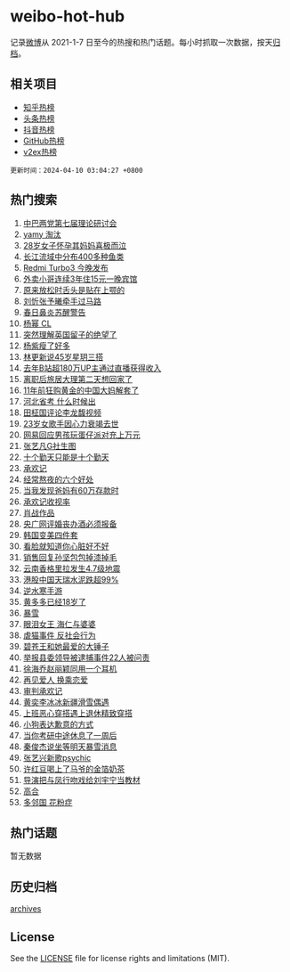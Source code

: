 # weibo-hot-hub

记录[微博](https://www.weibo.com)从 2021-1-7 日至今的热搜和热门话题。每小时抓取一次数据，按天[归档](archives)。

## 相关项目

- [知乎热榜](https://github.com/lonnyzhang423/zhihu-hot-hub)
- [头条热榜](https://github.com/lonnyzhang423/toutiao-hot-hub)
- [抖音热榜](https://github.com/lonnyzhang423/douyin-hot-hub)
- [GitHub热榜](https://github.com/lonnyzhang423/github-hot-hub)
- [v2ex热榜](https://github.com/lonnyzhang423/v2ex-hot-hub)


`更新时间：2024-04-10 03:04:27 +0800`

## 热门搜索

1. [中巴两党第七届理论研讨会](https://m.weibo.cn/search?containerid=100103type%3D1%26t%3D10%26q%3D%23%E4%B8%AD%E5%B7%B4%E4%B8%A4%E5%85%9A%E7%AC%AC%E4%B8%83%E5%B1%8A%E7%90%86%E8%AE%BA%E7%A0%94%E8%AE%A8%E4%BC%9A%23&stream_entry_id=51&isnewpage=1&extparam=seat%3D1%26dgr%3D0%26pos%3D0%26stream_entry_id%3D51%26c_type%3D51%26q%3D%2523%25E4%25B8%25AD%25E5%25B7%25B4%25E4%25B8%25A4%25E5%2585%259A%25E7%25AC%25AC%25E4%25B8%2583%25E5%25B1%258A%25E7%2590%2586%25E8%25AE%25BA%25E7%25A0%2594%25E8%25AE%25A8%25E4%25BC%259A%2523%26filter_type%3Drealtimehot%26cate%3D10103%26display_time%3D1712689466%26pre_seqid%3D171268946620202673262)
1. [yamy 淘汰](https://m.weibo.cn/search?containerid=100103type%3D1%26t%3D10%26q%3Dyamy+%E6%B7%98%E6%B1%B0&stream_entry_id=31&isnewpage=1&extparam=seat%3D1%26dgr%3D0%26band_rank%3D1%26flag%3D2%26c_type%3D31%26cate%3D5001%26lcate%3D5001%26stream_entry_id%3D31%26pos%3D0%26q%3Dyamy%2520%25E6%25B7%2598%25E6%25B1%25B0%26filter_type%3Drealtimehot%26realpos%3D1%26display_time%3D1712689466%26pre_seqid%3D171268946620202673262)
1. [28岁女子怀孕其妈妈喜极而泣](https://m.weibo.cn/search?containerid=100103type%3D1%26t%3D10%26q%3D%2328%E5%B2%81%E5%A5%B3%E5%AD%90%E6%80%80%E5%AD%95%E5%85%B6%E5%A6%88%E5%A6%88%E5%96%9C%E6%9E%81%E8%80%8C%E6%B3%A3%23&stream_entry_id=31&isnewpage=1&extparam=seat%3D1%26dgr%3D0%26band_rank%3D2%26flag%3D32768%26c_type%3D31%26cate%3D5001%26lcate%3D5001%26stream_entry_id%3D31%26pos%3D1%26q%3D%252328%25E5%25B2%2581%25E5%25A5%25B3%25E5%25AD%2590%25E6%2580%2580%25E5%25AD%2595%25E5%2585%25B6%25E5%25A6%2588%25E5%25A6%2588%25E5%2596%259C%25E6%259E%2581%25E8%2580%258C%25E6%25B3%25A3%2523%26filter_type%3Drealtimehot%26realpos%3D2%26display_time%3D1712689466%26pre_seqid%3D171268946620202673262)
1. [长江流域中分布400多种鱼类](https://m.weibo.cn/search?containerid=100103type%3D1%26t%3D10%26q%3D%23%E9%95%BF%E6%B1%9F%E6%B5%81%E5%9F%9F%E4%B8%AD%E5%88%86%E5%B8%83400%E5%A4%9A%E7%A7%8D%E9%B1%BC%E7%B1%BB%23&stream_entry_id=31&isnewpage=1&extparam=seat%3D1%26dgr%3D0%26band_rank%3D3%26flag%3D0%26c_type%3D31%26cate%3D5001%26lcate%3D5001%26stream_entry_id%3D31%26pos%3D2%26q%3D%2523%25E9%2595%25BF%25E6%25B1%259F%25E6%25B5%2581%25E5%259F%259F%25E4%25B8%25AD%25E5%2588%2586%25E5%25B8%2583400%25E5%25A4%259A%25E7%25A7%258D%25E9%25B1%25BC%25E7%25B1%25BB%2523%26filter_type%3Drealtimehot%26realpos%3D3%26display_time%3D1712689466%26pre_seqid%3D171268946620202673262)
1. [Redmi Turbo3 今晚发布](https://m.weibo.cn/search?containerid=100103type%3D1%26t%3D10%26q%3D%23Redmi+Turbo3+%E4%BB%8A%E6%99%9A%E5%8F%91%E5%B8%83%23&stream_entry_id=31&isnewpage=1&extparam=seat%3D1%26dgr%3D0%26adid%3D230361%26c_type%3D31%26q%3D%2523Redmi%2520Turbo3%2520%25E4%25BB%258A%25E6%2599%259A%25E5%258F%2591%25E5%25B8%2583%2523%26is_ad_pos%3D1%26cate%3D5001%26stream_entry_id%3D31%26topic_ad%3D1%26lcate%3D5001%26band_rank%3D4%26filter_type%3Drealtimehot%26pos%3D3%26display_time%3D1712689466%26pre_seqid%3D171268946620202673262)
1. [外卖小哥连续3年住15元一晚宾馆](https://m.weibo.cn/search?containerid=100103type%3D1%26t%3D10%26q%3D%23%E5%A4%96%E5%8D%96%E5%B0%8F%E5%93%A5%E8%BF%9E%E7%BB%AD3%E5%B9%B4%E4%BD%8F15%E5%85%83%E4%B8%80%E6%99%9A%E5%AE%BE%E9%A6%86%23&stream_entry_id=31&isnewpage=1&extparam=seat%3D1%26dgr%3D0%26band_rank%3D4%26flag%3D2%26c_type%3D31%26cate%3D5001%26lcate%3D5001%26stream_entry_id%3D31%26pos%3D4%26q%3D%2523%25E5%25A4%2596%25E5%258D%2596%25E5%25B0%258F%25E5%2593%25A5%25E8%25BF%259E%25E7%25BB%25AD3%25E5%25B9%25B4%25E4%25BD%258F15%25E5%2585%2583%25E4%25B8%2580%25E6%2599%259A%25E5%25AE%25BE%25E9%25A6%2586%2523%26filter_type%3Drealtimehot%26realpos%3D4%26display_time%3D1712689466%26pre_seqid%3D171268946620202673262)
1. [原来放松时舌头是贴在上颚的](https://m.weibo.cn/search?containerid=100103type%3D1%26t%3D10%26q%3D%23%E5%8E%9F%E6%9D%A5%E6%94%BE%E6%9D%BE%E6%97%B6%E8%88%8C%E5%A4%B4%E6%98%AF%E8%B4%B4%E5%9C%A8%E4%B8%8A%E9%A2%9A%E7%9A%84%23&stream_entry_id=31&isnewpage=1&extparam=seat%3D1%26dgr%3D0%26band_rank%3D5%26flag%3D2%26c_type%3D31%26cate%3D5001%26lcate%3D5001%26stream_entry_id%3D31%26pos%3D5%26q%3D%2523%25E5%258E%259F%25E6%259D%25A5%25E6%2594%25BE%25E6%259D%25BE%25E6%2597%25B6%25E8%2588%258C%25E5%25A4%25B4%25E6%2598%25AF%25E8%25B4%25B4%25E5%259C%25A8%25E4%25B8%258A%25E9%25A2%259A%25E7%259A%2584%2523%26filter_type%3Drealtimehot%26realpos%3D5%26display_time%3D1712689466%26pre_seqid%3D171268946620202673262)
1. [刘忻张予曦牵手过马路](https://m.weibo.cn/search?containerid=100103type%3D1%26t%3D10%26q%3D%23%E5%88%98%E5%BF%BB%E5%BC%A0%E4%BA%88%E6%9B%A6%E7%89%B5%E6%89%8B%E8%BF%87%E9%A9%AC%E8%B7%AF%23&stream_entry_id=31&isnewpage=1&extparam=seat%3D1%26dgr%3D0%26band_rank%3D6%26flag%3D2%26c_type%3D31%26cate%3D5001%26lcate%3D5001%26stream_entry_id%3D31%26pos%3D6%26q%3D%2523%25E5%2588%2598%25E5%25BF%25BB%25E5%25BC%25A0%25E4%25BA%2588%25E6%259B%25A6%25E7%2589%25B5%25E6%2589%258B%25E8%25BF%2587%25E9%25A9%25AC%25E8%25B7%25AF%2523%26filter_type%3Drealtimehot%26realpos%3D6%26display_time%3D1712689466%26pre_seqid%3D171268946620202673262)
1. [春日鼻炎苏醒警告](https://m.weibo.cn/search?containerid=100103type%3D1%26t%3D10%26q%3D%23%E6%98%A5%E6%97%A5%E9%BC%BB%E7%82%8E%E8%8B%8F%E9%86%92%E8%AD%A6%E5%91%8A%23&stream_entry_id=31&isnewpage=1&extparam=seat%3D1%26dgr%3D0%26adid%3D230485%26c_type%3D31%26q%3D%2523%25E6%2598%25A5%25E6%2597%25A5%25E9%25BC%25BB%25E7%2582%258E%25E8%258B%258F%25E9%2586%2592%25E8%25AD%25A6%25E5%2591%258A%2523%26is_ad_pos%3D1%26cate%3D5001%26stream_entry_id%3D31%26topic_ad%3D1%26lcate%3D5001%26band_rank%3D7%26filter_type%3Drealtimehot%26pos%3D7%26display_time%3D1712689466%26pre_seqid%3D171268946620202673262)
1. [杨幂 CL](https://m.weibo.cn/search?containerid=100103type%3D1%26t%3D10%26q%3D%E6%9D%A8%E5%B9%82+CL&stream_entry_id=31&isnewpage=1&extparam=seat%3D1%26dgr%3D0%26band_rank%3D7%26flag%3D2%26c_type%3D31%26cate%3D5001%26lcate%3D5001%26stream_entry_id%3D31%26pos%3D8%26q%3D%25E6%259D%25A8%25E5%25B9%2582%2520CL%26filter_type%3Drealtimehot%26realpos%3D7%26display_time%3D1712689466%26pre_seqid%3D171268946620202673262)
1. [突然理解英国留子的绝望了](https://m.weibo.cn/search?containerid=100103type%3D1%26t%3D10%26q%3D%23%E7%AA%81%E7%84%B6%E7%90%86%E8%A7%A3%E8%8B%B1%E5%9B%BD%E7%95%99%E5%AD%90%E7%9A%84%E7%BB%9D%E6%9C%9B%E4%BA%86%23&stream_entry_id=31&isnewpage=1&extparam=seat%3D1%26dgr%3D0%26band_rank%3D8%26flag%3D2%26c_type%3D31%26cate%3D5001%26lcate%3D5001%26stream_entry_id%3D31%26pos%3D9%26q%3D%2523%25E7%25AA%2581%25E7%2584%25B6%25E7%2590%2586%25E8%25A7%25A3%25E8%258B%25B1%25E5%259B%25BD%25E7%2595%2599%25E5%25AD%2590%25E7%259A%2584%25E7%25BB%259D%25E6%259C%259B%25E4%25BA%2586%2523%26filter_type%3Drealtimehot%26realpos%3D8%26display_time%3D1712689466%26pre_seqid%3D171268946620202673262)
1. [杨紫瘦了好多](https://m.weibo.cn/search?containerid=100103type%3D1%26t%3D10%26q%3D%E6%9D%A8%E7%B4%AB%E7%98%A6%E4%BA%86%E5%A5%BD%E5%A4%9A&stream_entry_id=31&isnewpage=1&extparam=seat%3D1%26dgr%3D0%26band_rank%3D9%26flag%3D2%26c_type%3D31%26cate%3D5001%26lcate%3D5001%26stream_entry_id%3D31%26pos%3D10%26q%3D%25E6%259D%25A8%25E7%25B4%25AB%25E7%2598%25A6%25E4%25BA%2586%25E5%25A5%25BD%25E5%25A4%259A%26filter_type%3Drealtimehot%26realpos%3D9%26display_time%3D1712689466%26pre_seqid%3D171268946620202673262)
1. [林更新说45岁星玥三搭](https://m.weibo.cn/search?containerid=100103type%3D1%26t%3D10%26q%3D%23%E6%9E%97%E6%9B%B4%E6%96%B0%E8%AF%B445%E5%B2%81%E6%98%9F%E7%8E%A5%E4%B8%89%E6%90%AD%23&stream_entry_id=31&isnewpage=1&extparam=seat%3D1%26dgr%3D0%26band_rank%3D10%26flag%3D0%26c_type%3D31%26cate%3D5001%26lcate%3D5001%26stream_entry_id%3D31%26pos%3D11%26q%3D%2523%25E6%259E%2597%25E6%259B%25B4%25E6%2596%25B0%25E8%25AF%25B445%25E5%25B2%2581%25E6%2598%259F%25E7%258E%25A5%25E4%25B8%2589%25E6%2590%25AD%2523%26filter_type%3Drealtimehot%26realpos%3D10%26display_time%3D1712689466%26pre_seqid%3D171268946620202673262)
1. [去年B站超180万UP主通过直播获得收入](https://m.weibo.cn/search?containerid=100103type%3D1%26t%3D10%26q%3D%23%E5%8E%BB%E5%B9%B4B%E7%AB%99%E8%B6%85180%E4%B8%87UP%E4%B8%BB%E9%80%9A%E8%BF%87%E7%9B%B4%E6%92%AD%E8%8E%B7%E5%BE%97%E6%94%B6%E5%85%A5%23&stream_entry_id=31&isnewpage=1&extparam=seat%3D1%26dgr%3D0%26band_rank%3D11%26flag%3D2%26c_type%3D31%26cate%3D5001%26lcate%3D5001%26stream_entry_id%3D31%26pos%3D12%26q%3D%2523%25E5%258E%25BB%25E5%25B9%25B4B%25E7%25AB%2599%25E8%25B6%2585180%25E4%25B8%2587UP%25E4%25B8%25BB%25E9%2580%259A%25E8%25BF%2587%25E7%259B%25B4%25E6%2592%25AD%25E8%258E%25B7%25E5%25BE%2597%25E6%2594%25B6%25E5%2585%25A5%2523%26filter_type%3Drealtimehot%26realpos%3D11%26display_time%3D1712689466%26pre_seqid%3D171268946620202673262)
1. [离职后旅居大理第二天想回家了](https://m.weibo.cn/search?containerid=100103type%3D1%26t%3D10%26q%3D%23%E7%A6%BB%E8%81%8C%E5%90%8E%E6%97%85%E5%B1%85%E5%A4%A7%E7%90%86%E7%AC%AC%E4%BA%8C%E5%A4%A9%E6%83%B3%E5%9B%9E%E5%AE%B6%E4%BA%86%23&stream_entry_id=31&isnewpage=1&extparam=seat%3D1%26dgr%3D0%26band_rank%3D12%26flag%3D0%26c_type%3D31%26cate%3D5001%26lcate%3D5001%26stream_entry_id%3D31%26pos%3D13%26q%3D%2523%25E7%25A6%25BB%25E8%2581%258C%25E5%2590%258E%25E6%2597%2585%25E5%25B1%2585%25E5%25A4%25A7%25E7%2590%2586%25E7%25AC%25AC%25E4%25BA%258C%25E5%25A4%25A9%25E6%2583%25B3%25E5%259B%259E%25E5%25AE%25B6%25E4%25BA%2586%2523%26filter_type%3Drealtimehot%26realpos%3D12%26display_time%3D1712689466%26pre_seqid%3D171268946620202673262)
1. [11年前狂购黄金的中国大妈解套了](https://m.weibo.cn/search?containerid=100103type%3D1%26t%3D10%26q%3D%2311%E5%B9%B4%E5%89%8D%E7%8B%82%E8%B4%AD%E9%BB%84%E9%87%91%E7%9A%84%E4%B8%AD%E5%9B%BD%E5%A4%A7%E5%A6%88%E8%A7%A3%E5%A5%97%E4%BA%86%23&stream_entry_id=31&isnewpage=1&extparam=seat%3D1%26dgr%3D0%26band_rank%3D13%26flag%3D0%26c_type%3D31%26cate%3D5001%26lcate%3D5001%26stream_entry_id%3D31%26pos%3D14%26q%3D%252311%25E5%25B9%25B4%25E5%2589%258D%25E7%258B%2582%25E8%25B4%25AD%25E9%25BB%2584%25E9%2587%2591%25E7%259A%2584%25E4%25B8%25AD%25E5%259B%25BD%25E5%25A4%25A7%25E5%25A6%2588%25E8%25A7%25A3%25E5%25A5%2597%25E4%25BA%2586%2523%26filter_type%3Drealtimehot%26realpos%3D13%26display_time%3D1712689466%26pre_seqid%3D171268946620202673262)
1. [河北省考 什么时候出](https://m.weibo.cn/search?containerid=100103type%3D1%26t%3D10%26q%3D%E6%B2%B3%E5%8C%97%E7%9C%81%E8%80%83+%E4%BB%80%E4%B9%88%E6%97%B6%E5%80%99%E5%87%BA&stream_entry_id=31&isnewpage=1&extparam=seat%3D1%26dgr%3D0%26band_rank%3D14%26flag%3D0%26c_type%3D31%26cate%3D5001%26lcate%3D5001%26stream_entry_id%3D31%26pos%3D15%26q%3D%25E6%25B2%25B3%25E5%258C%2597%25E7%259C%2581%25E8%2580%2583%2520%25E4%25BB%2580%25E4%25B9%2588%25E6%2597%25B6%25E5%2580%2599%25E5%2587%25BA%26filter_type%3Drealtimehot%26realpos%3D14%26display_time%3D1712689466%26pre_seqid%3D171268946620202673262)
1. [田柾国评论李龙馥视频](https://m.weibo.cn/search?containerid=100103type%3D1%26t%3D10%26q%3D%23%E7%94%B0%E6%9F%BE%E5%9B%BD%E8%AF%84%E8%AE%BA%E6%9D%8E%E9%BE%99%E9%A6%A5%E8%A7%86%E9%A2%91%23&stream_entry_id=31&isnewpage=1&extparam=seat%3D1%26dgr%3D0%26band_rank%3D15%26flag%3D1%26c_type%3D31%26cate%3D5001%26lcate%3D5001%26stream_entry_id%3D31%26pos%3D16%26q%3D%2523%25E7%2594%25B0%25E6%259F%25BE%25E5%259B%25BD%25E8%25AF%2584%25E8%25AE%25BA%25E6%259D%258E%25E9%25BE%2599%25E9%25A6%25A5%25E8%25A7%2586%25E9%25A2%2591%2523%26filter_type%3Drealtimehot%26realpos%3D15%26display_time%3D1712689466%26pre_seqid%3D171268946620202673262)
1. [23岁女歌手因心力衰竭去世](https://m.weibo.cn/search?containerid=100103type%3D1%26t%3D10%26q%3D%2323%E5%B2%81%E5%A5%B3%E6%AD%8C%E6%89%8B%E5%9B%A0%E5%BF%83%E5%8A%9B%E8%A1%B0%E7%AB%AD%E5%8E%BB%E4%B8%96%23&stream_entry_id=31&isnewpage=1&extparam=seat%3D1%26dgr%3D0%26band_rank%3D16%26flag%3D0%26c_type%3D31%26cate%3D5001%26lcate%3D5001%26stream_entry_id%3D31%26pos%3D17%26q%3D%252323%25E5%25B2%2581%25E5%25A5%25B3%25E6%25AD%258C%25E6%2589%258B%25E5%259B%25A0%25E5%25BF%2583%25E5%258A%259B%25E8%25A1%25B0%25E7%25AB%25AD%25E5%258E%25BB%25E4%25B8%2596%2523%26filter_type%3Drealtimehot%26realpos%3D16%26display_time%3D1712689466%26pre_seqid%3D171268946620202673262)
1. [网易回应男孩玩蛋仔派对充上万元](https://m.weibo.cn/search?containerid=100103type%3D1%26t%3D10%26q%3D%23%E7%BD%91%E6%98%93%E5%9B%9E%E5%BA%94%E7%94%B7%E5%AD%A9%E7%8E%A9%E8%9B%8B%E4%BB%94%E6%B4%BE%E5%AF%B9%E5%85%85%E4%B8%8A%E4%B8%87%E5%85%83%23&stream_entry_id=31&isnewpage=1&extparam=seat%3D1%26dgr%3D0%26band_rank%3D17%26flag%3D0%26c_type%3D31%26cate%3D5001%26lcate%3D5001%26stream_entry_id%3D31%26pos%3D18%26q%3D%2523%25E7%25BD%2591%25E6%2598%2593%25E5%259B%259E%25E5%25BA%2594%25E7%2594%25B7%25E5%25AD%25A9%25E7%258E%25A9%25E8%259B%258B%25E4%25BB%2594%25E6%25B4%25BE%25E5%25AF%25B9%25E5%2585%2585%25E4%25B8%258A%25E4%25B8%2587%25E5%2585%2583%2523%26filter_type%3Drealtimehot%26realpos%3D17%26display_time%3D1712689466%26pre_seqid%3D171268946620202673262)
1. [张艺凡G社生图](https://m.weibo.cn/search?containerid=100103type%3D1%26t%3D10%26q%3D%23%E5%BC%A0%E8%89%BA%E5%87%A1G%E7%A4%BE%E7%94%9F%E5%9B%BE%23&stream_entry_id=31&isnewpage=1&extparam=seat%3D1%26dgr%3D0%26band_rank%3D18%26flag%3D1%26c_type%3D31%26cate%3D5001%26lcate%3D5001%26stream_entry_id%3D31%26pos%3D19%26q%3D%2523%25E5%25BC%25A0%25E8%2589%25BA%25E5%2587%25A1G%25E7%25A4%25BE%25E7%2594%259F%25E5%259B%25BE%2523%26filter_type%3Drealtimehot%26realpos%3D18%26display_time%3D1712689466%26pre_seqid%3D171268946620202673262)
1. [十个勤天只能是十个勤天](https://m.weibo.cn/search?containerid=100103type%3D1%26t%3D10%26q%3D%23%E5%8D%81%E4%B8%AA%E5%8B%A4%E5%A4%A9%E5%8F%AA%E8%83%BD%E6%98%AF%E5%8D%81%E4%B8%AA%E5%8B%A4%E5%A4%A9%23&stream_entry_id=31&isnewpage=1&extparam=seat%3D1%26dgr%3D0%26band_rank%3D19%26flag%3D0%26c_type%3D31%26cate%3D5001%26lcate%3D5001%26stream_entry_id%3D31%26pos%3D20%26q%3D%2523%25E5%258D%2581%25E4%25B8%25AA%25E5%258B%25A4%25E5%25A4%25A9%25E5%258F%25AA%25E8%2583%25BD%25E6%2598%25AF%25E5%258D%2581%25E4%25B8%25AA%25E5%258B%25A4%25E5%25A4%25A9%2523%26filter_type%3Drealtimehot%26realpos%3D19%26display_time%3D1712689466%26pre_seqid%3D171268946620202673262)
1. [承欢记](https://m.weibo.cn/search?containerid=100103type%3D1%26t%3D10%26q%3D%E6%89%BF%E6%AC%A2%E8%AE%B0&stream_entry_id=31&isnewpage=1&extparam=seat%3D1%26dgr%3D0%26band_rank%3D20%26flag%3D0%26c_type%3D31%26cate%3D5001%26lcate%3D5001%26stream_entry_id%3D31%26pos%3D21%26q%3D%25E6%2589%25BF%25E6%25AC%25A2%25E8%25AE%25B0%26filter_type%3Drealtimehot%26realpos%3D20%26display_time%3D1712689466%26pre_seqid%3D171268946620202673262)
1. [经常熬夜的六个好处](https://m.weibo.cn/search?containerid=100103type%3D1%26t%3D10%26q%3D%23%E7%BB%8F%E5%B8%B8%E7%86%AC%E5%A4%9C%E7%9A%84%E5%85%AD%E4%B8%AA%E5%A5%BD%E5%A4%84%23&stream_entry_id=31&isnewpage=1&extparam=seat%3D1%26dgr%3D0%26band_rank%3D21%26flag%3D0%26c_type%3D31%26cate%3D5001%26lcate%3D5001%26stream_entry_id%3D31%26pos%3D22%26q%3D%2523%25E7%25BB%258F%25E5%25B8%25B8%25E7%2586%25AC%25E5%25A4%259C%25E7%259A%2584%25E5%2585%25AD%25E4%25B8%25AA%25E5%25A5%25BD%25E5%25A4%2584%2523%26filter_type%3Drealtimehot%26realpos%3D21%26display_time%3D1712689466%26pre_seqid%3D171268946620202673262)
1. [当我发现爸妈有60万存款时](https://m.weibo.cn/search?containerid=100103type%3D1%26t%3D10%26q%3D%23%E5%BD%93%E6%88%91%E5%8F%91%E7%8E%B0%E7%88%B8%E5%A6%88%E6%9C%8960%E4%B8%87%E5%AD%98%E6%AC%BE%E6%97%B6%23&stream_entry_id=31&isnewpage=1&extparam=seat%3D1%26dgr%3D0%26band_rank%3D22%26flag%3D0%26c_type%3D31%26cate%3D5001%26lcate%3D5001%26stream_entry_id%3D31%26pos%3D23%26q%3D%2523%25E5%25BD%2593%25E6%2588%2591%25E5%258F%2591%25E7%258E%25B0%25E7%2588%25B8%25E5%25A6%2588%25E6%259C%258960%25E4%25B8%2587%25E5%25AD%2598%25E6%25AC%25BE%25E6%2597%25B6%2523%26filter_type%3Drealtimehot%26realpos%3D22%26display_time%3D1712689466%26pre_seqid%3D171268946620202673262)
1. [承欢记收视率](https://m.weibo.cn/search?containerid=100103type%3D1%26t%3D10%26q%3D%23%E6%89%BF%E6%AC%A2%E8%AE%B0%E6%94%B6%E8%A7%86%E7%8E%87%23&stream_entry_id=31&isnewpage=1&extparam=seat%3D1%26dgr%3D0%26band_rank%3D23%26flag%3D0%26c_type%3D31%26cate%3D5001%26lcate%3D5001%26stream_entry_id%3D31%26pos%3D24%26q%3D%2523%25E6%2589%25BF%25E6%25AC%25A2%25E8%25AE%25B0%25E6%2594%25B6%25E8%25A7%2586%25E7%258E%2587%2523%26filter_type%3Drealtimehot%26realpos%3D23%26display_time%3D1712689466%26pre_seqid%3D171268946620202673262)
1. [肖战作品](https://m.weibo.cn/search?containerid=100103type%3D1%26t%3D10%26q%3D%E8%82%96%E6%88%98%E4%BD%9C%E5%93%81&stream_entry_id=31&isnewpage=1&extparam=seat%3D1%26dgr%3D0%26band_rank%3D24%26flag%3D0%26c_type%3D31%26cate%3D5001%26lcate%3D5001%26stream_entry_id%3D31%26pos%3D25%26q%3D%25E8%2582%2596%25E6%2588%2598%25E4%25BD%259C%25E5%2593%2581%26filter_type%3Drealtimehot%26realpos%3D24%26display_time%3D1712689466%26pre_seqid%3D171268946620202673262)
1. [央广网评婚丧办酒必须报备](https://m.weibo.cn/search?containerid=100103type%3D1%26t%3D10%26q%3D%23%E5%A4%AE%E5%B9%BF%E7%BD%91%E8%AF%84%E5%A9%9A%E4%B8%A7%E5%8A%9E%E9%85%92%E5%BF%85%E9%A1%BB%E6%8A%A5%E5%A4%87%23&stream_entry_id=31&isnewpage=1&extparam=seat%3D1%26dgr%3D0%26band_rank%3D25%26flag%3D1%26c_type%3D31%26cate%3D5001%26lcate%3D5001%26stream_entry_id%3D31%26pos%3D26%26q%3D%2523%25E5%25A4%25AE%25E5%25B9%25BF%25E7%25BD%2591%25E8%25AF%2584%25E5%25A9%259A%25E4%25B8%25A7%25E5%258A%259E%25E9%2585%2592%25E5%25BF%2585%25E9%25A1%25BB%25E6%258A%25A5%25E5%25A4%2587%2523%26filter_type%3Drealtimehot%26realpos%3D25%26display_time%3D1712689466%26pre_seqid%3D171268946620202673262)
1. [韩国变美四件套](https://m.weibo.cn/search?containerid=100103type%3D1%26t%3D10%26q%3D%E9%9F%A9%E5%9B%BD%E5%8F%98%E7%BE%8E%E5%9B%9B%E4%BB%B6%E5%A5%97&stream_entry_id=31&isnewpage=1&extparam=seat%3D1%26dgr%3D0%26band_rank%3D26%26flag%3D0%26c_type%3D31%26cate%3D5001%26lcate%3D5001%26stream_entry_id%3D31%26pos%3D27%26q%3D%25E9%259F%25A9%25E5%259B%25BD%25E5%258F%2598%25E7%25BE%258E%25E5%259B%259B%25E4%25BB%25B6%25E5%25A5%2597%26filter_type%3Drealtimehot%26realpos%3D26%26display_time%3D1712689466%26pre_seqid%3D171268946620202673262)
1. [看脸就知道你心脏好不好](https://m.weibo.cn/search?containerid=100103type%3D1%26t%3D10%26q%3D%23%E7%9C%8B%E8%84%B8%E5%B0%B1%E7%9F%A5%E9%81%93%E4%BD%A0%E5%BF%83%E8%84%8F%E5%A5%BD%E4%B8%8D%E5%A5%BD%23&stream_entry_id=31&isnewpage=1&extparam=seat%3D1%26dgr%3D0%26band_rank%3D27%26flag%3D0%26c_type%3D31%26cate%3D5001%26lcate%3D5001%26stream_entry_id%3D31%26pos%3D28%26q%3D%2523%25E7%259C%258B%25E8%2584%25B8%25E5%25B0%25B1%25E7%259F%25A5%25E9%2581%2593%25E4%25BD%25A0%25E5%25BF%2583%25E8%2584%258F%25E5%25A5%25BD%25E4%25B8%258D%25E5%25A5%25BD%2523%26filter_type%3Drealtimehot%26realpos%3D27%26display_time%3D1712689466%26pre_seqid%3D171268946620202673262)
1. [销售回复孙坚包包掉漆掉毛](https://m.weibo.cn/search?containerid=100103type%3D1%26t%3D10%26q%3D%23%E9%94%80%E5%94%AE%E5%9B%9E%E5%A4%8D%E5%AD%99%E5%9D%9A%E5%8C%85%E5%8C%85%E6%8E%89%E6%BC%86%E6%8E%89%E6%AF%9B%23&stream_entry_id=31&isnewpage=1&extparam=seat%3D1%26dgr%3D0%26band_rank%3D28%26flag%3D0%26c_type%3D31%26cate%3D5001%26lcate%3D5001%26stream_entry_id%3D31%26pos%3D29%26q%3D%2523%25E9%2594%2580%25E5%2594%25AE%25E5%259B%259E%25E5%25A4%258D%25E5%25AD%2599%25E5%259D%259A%25E5%258C%2585%25E5%258C%2585%25E6%258E%2589%25E6%25BC%2586%25E6%258E%2589%25E6%25AF%259B%2523%26filter_type%3Drealtimehot%26realpos%3D28%26display_time%3D1712689466%26pre_seqid%3D171268946620202673262)
1. [云南香格里拉发生4.7级地震](https://m.weibo.cn/search?containerid=100103type%3D1%26t%3D10%26q%3D%23%E4%BA%91%E5%8D%97%E9%A6%99%E6%A0%BC%E9%87%8C%E6%8B%89%E5%8F%91%E7%94%9F4.7%E7%BA%A7%E5%9C%B0%E9%9C%87%23&stream_entry_id=31&isnewpage=1&extparam=seat%3D1%26dgr%3D0%26band_rank%3D29%26flag%3D0%26c_type%3D31%26cate%3D5001%26lcate%3D5001%26stream_entry_id%3D31%26pos%3D30%26q%3D%2523%25E4%25BA%2591%25E5%258D%2597%25E9%25A6%2599%25E6%25A0%25BC%25E9%2587%258C%25E6%258B%2589%25E5%258F%2591%25E7%2594%259F4.7%25E7%25BA%25A7%25E5%259C%25B0%25E9%259C%2587%2523%26filter_type%3Drealtimehot%26realpos%3D29%26display_time%3D1712689466%26pre_seqid%3D171268946620202673262)
1. [港股中国天瑞水泥跌超99%](https://m.weibo.cn/search?containerid=100103type%3D1%26t%3D10%26q%3D%23%E6%B8%AF%E8%82%A1%E4%B8%AD%E5%9B%BD%E5%A4%A9%E7%91%9E%E6%B0%B4%E6%B3%A5%E8%B7%8C%E8%B6%8599%25%23&stream_entry_id=31&isnewpage=1&extparam=seat%3D1%26dgr%3D0%26band_rank%3D30%26flag%3D0%26c_type%3D31%26cate%3D5001%26lcate%3D5001%26stream_entry_id%3D31%26pos%3D31%26q%3D%2523%25E6%25B8%25AF%25E8%2582%25A1%25E4%25B8%25AD%25E5%259B%25BD%25E5%25A4%25A9%25E7%2591%259E%25E6%25B0%25B4%25E6%25B3%25A5%25E8%25B7%258C%25E8%25B6%258599%2525%2523%26filter_type%3Drealtimehot%26realpos%3D30%26display_time%3D1712689466%26pre_seqid%3D171268946620202673262)
1. [逆水寒手游](https://m.weibo.cn/search?containerid=100103type%3D1%26t%3D10%26q%3D%23%E9%80%86%E6%B0%B4%E5%AF%92%E6%89%8B%E6%B8%B8%23&stream_entry_id=31&isnewpage=1&extparam=seat%3D1%26dgr%3D0%26band_rank%3D31%26flag%3D0%26c_type%3D31%26cate%3D5001%26lcate%3D5001%26stream_entry_id%3D31%26pos%3D32%26q%3D%2523%25E9%2580%2586%25E6%25B0%25B4%25E5%25AF%2592%25E6%2589%258B%25E6%25B8%25B8%2523%26filter_type%3Drealtimehot%26realpos%3D31%26display_time%3D1712689466%26pre_seqid%3D171268946620202673262)
1. [黄多多已经18岁了](https://m.weibo.cn/search?containerid=100103type%3D1%26t%3D10%26q%3D%23%E9%BB%84%E5%A4%9A%E5%A4%9A%E5%B7%B2%E7%BB%8F18%E5%B2%81%E4%BA%86%23&stream_entry_id=31&isnewpage=1&extparam=seat%3D1%26dgr%3D0%26band_rank%3D32%26flag%3D0%26c_type%3D31%26cate%3D5001%26lcate%3D5001%26stream_entry_id%3D31%26pos%3D33%26q%3D%2523%25E9%25BB%2584%25E5%25A4%259A%25E5%25A4%259A%25E5%25B7%25B2%25E7%25BB%258F18%25E5%25B2%2581%25E4%25BA%2586%2523%26filter_type%3Drealtimehot%26realpos%3D32%26display_time%3D1712689466%26pre_seqid%3D171268946620202673262)
1. [暴雪](https://m.weibo.cn/search?containerid=100103type%3D1%26t%3D10%26q%3D%E6%9A%B4%E9%9B%AA&stream_entry_id=31&isnewpage=1&extparam=seat%3D1%26dgr%3D0%26band_rank%3D33%26flag%3D0%26c_type%3D31%26cate%3D5001%26lcate%3D5001%26stream_entry_id%3D31%26pos%3D34%26q%3D%25E6%259A%25B4%25E9%259B%25AA%26filter_type%3Drealtimehot%26realpos%3D33%26display_time%3D1712689466%26pre_seqid%3D171268946620202673262)
1. [眼泪女王 海仁与婆婆](https://m.weibo.cn/search?containerid=100103type%3D1%26t%3D10%26q%3D%E7%9C%BC%E6%B3%AA%E5%A5%B3%E7%8E%8B+%E6%B5%B7%E4%BB%81%E4%B8%8E%E5%A9%86%E5%A9%86&stream_entry_id=31&isnewpage=1&extparam=seat%3D1%26dgr%3D0%26band_rank%3D34%26flag%3D0%26c_type%3D31%26cate%3D5001%26lcate%3D5001%26stream_entry_id%3D31%26pos%3D35%26q%3D%25E7%259C%25BC%25E6%25B3%25AA%25E5%25A5%25B3%25E7%258E%258B%2520%25E6%25B5%25B7%25E4%25BB%2581%25E4%25B8%258E%25E5%25A9%2586%25E5%25A9%2586%26filter_type%3Drealtimehot%26realpos%3D34%26display_time%3D1712689466%26pre_seqid%3D171268946620202673262)
1. [虐猫事件 反社会行为](https://m.weibo.cn/search?containerid=100103type%3D1%26t%3D10%26q%3D%E8%99%90%E7%8C%AB%E4%BA%8B%E4%BB%B6+%E5%8F%8D%E7%A4%BE%E4%BC%9A%E8%A1%8C%E4%B8%BA&stream_entry_id=31&isnewpage=1&extparam=seat%3D1%26dgr%3D0%26band_rank%3D35%26flag%3D0%26c_type%3D31%26cate%3D5001%26lcate%3D5001%26stream_entry_id%3D31%26pos%3D36%26q%3D%25E8%2599%2590%25E7%258C%25AB%25E4%25BA%258B%25E4%25BB%25B6%2520%25E5%258F%258D%25E7%25A4%25BE%25E4%25BC%259A%25E8%25A1%258C%25E4%25B8%25BA%26filter_type%3Drealtimehot%26realpos%3D35%26display_time%3D1712689466%26pre_seqid%3D171268946620202673262)
1. [碧苍王和她最爱的大锤子](https://m.weibo.cn/search?containerid=100103type%3D1%26t%3D10%26q%3D%23%E7%A2%A7%E8%8B%8D%E7%8E%8B%E5%92%8C%E5%A5%B9%E6%9C%80%E7%88%B1%E7%9A%84%E5%A4%A7%E9%94%A4%E5%AD%90%23&stream_entry_id=31&isnewpage=1&extparam=seat%3D1%26dgr%3D0%26band_rank%3D36%26flag%3D0%26c_type%3D31%26cate%3D5001%26lcate%3D5001%26stream_entry_id%3D31%26pos%3D37%26q%3D%2523%25E7%25A2%25A7%25E8%258B%258D%25E7%258E%258B%25E5%2592%258C%25E5%25A5%25B9%25E6%259C%2580%25E7%2588%25B1%25E7%259A%2584%25E5%25A4%25A7%25E9%2594%25A4%25E5%25AD%2590%2523%26filter_type%3Drealtimehot%26realpos%3D36%26display_time%3D1712689466%26pre_seqid%3D171268946620202673262)
1. [举报县委领导被逮捕事件22人被问责](https://m.weibo.cn/search?containerid=100103type%3D1%26t%3D10%26q%3D%23%E4%B8%BE%E6%8A%A5%E5%8E%BF%E5%A7%94%E9%A2%86%E5%AF%BC%E8%A2%AB%E9%80%AE%E6%8D%95%E4%BA%8B%E4%BB%B622%E4%BA%BA%E8%A2%AB%E9%97%AE%E8%B4%A3%23&stream_entry_id=31&isnewpage=1&extparam=seat%3D1%26dgr%3D0%26band_rank%3D37%26flag%3D0%26c_type%3D31%26cate%3D5001%26lcate%3D5001%26stream_entry_id%3D31%26pos%3D38%26q%3D%2523%25E4%25B8%25BE%25E6%258A%25A5%25E5%258E%25BF%25E5%25A7%2594%25E9%25A2%2586%25E5%25AF%25BC%25E8%25A2%25AB%25E9%2580%25AE%25E6%258D%2595%25E4%25BA%258B%25E4%25BB%25B622%25E4%25BA%25BA%25E8%25A2%25AB%25E9%2597%25AE%25E8%25B4%25A3%2523%26filter_type%3Drealtimehot%26realpos%3D37%26display_time%3D1712689466%26pre_seqid%3D171268946620202673262)
1. [徐海乔赵丽颖同用一个耳机](https://m.weibo.cn/search?containerid=100103type%3D1%26t%3D10%26q%3D%23%E5%BE%90%E6%B5%B7%E4%B9%94%E8%B5%B5%E4%B8%BD%E9%A2%96%E5%90%8C%E7%94%A8%E4%B8%80%E4%B8%AA%E8%80%B3%E6%9C%BA%23&stream_entry_id=31&isnewpage=1&extparam=seat%3D1%26dgr%3D0%26band_rank%3D38%26flag%3D0%26c_type%3D31%26cate%3D5001%26lcate%3D5001%26stream_entry_id%3D31%26pos%3D39%26q%3D%2523%25E5%25BE%2590%25E6%25B5%25B7%25E4%25B9%2594%25E8%25B5%25B5%25E4%25B8%25BD%25E9%25A2%2596%25E5%2590%258C%25E7%2594%25A8%25E4%25B8%2580%25E4%25B8%25AA%25E8%2580%25B3%25E6%259C%25BA%2523%26filter_type%3Drealtimehot%26realpos%3D38%26display_time%3D1712689466%26pre_seqid%3D171268946620202673262)
1. [再见爱人 换乘恋爱](https://m.weibo.cn/search?containerid=100103type%3D1%26t%3D10%26q%3D%E5%86%8D%E8%A7%81%E7%88%B1%E4%BA%BA+%E6%8D%A2%E4%B9%98%E6%81%8B%E7%88%B1&stream_entry_id=31&isnewpage=1&extparam=seat%3D1%26dgr%3D0%26band_rank%3D39%26flag%3D0%26c_type%3D31%26cate%3D5001%26lcate%3D5001%26stream_entry_id%3D31%26pos%3D40%26q%3D%25E5%2586%258D%25E8%25A7%2581%25E7%2588%25B1%25E4%25BA%25BA%2520%25E6%258D%25A2%25E4%25B9%2598%25E6%2581%258B%25E7%2588%25B1%26filter_type%3Drealtimehot%26realpos%3D39%26display_time%3D1712689466%26pre_seqid%3D171268946620202673262)
1. [审判承欢记](https://m.weibo.cn/search?containerid=100103type%3D1%26t%3D10%26q%3D%E5%AE%A1%E5%88%A4%E6%89%BF%E6%AC%A2%E8%AE%B0&stream_entry_id=31&isnewpage=1&extparam=seat%3D1%26dgr%3D0%26band_rank%3D40%26flag%3D0%26c_type%3D31%26cate%3D5001%26lcate%3D5001%26stream_entry_id%3D31%26pos%3D41%26q%3D%25E5%25AE%25A1%25E5%2588%25A4%25E6%2589%25BF%25E6%25AC%25A2%25E8%25AE%25B0%26filter_type%3Drealtimehot%26realpos%3D40%26display_time%3D1712689466%26pre_seqid%3D171268946620202673262)
1. [黄奕李冰冰新疆滑雪偶遇](https://m.weibo.cn/search?containerid=100103type%3D1%26t%3D10%26q%3D%23%E9%BB%84%E5%A5%95%E6%9D%8E%E5%86%B0%E5%86%B0%E6%96%B0%E7%96%86%E6%BB%91%E9%9B%AA%E5%81%B6%E9%81%87%23&stream_entry_id=31&isnewpage=1&extparam=seat%3D1%26dgr%3D0%26band_rank%3D41%26flag%3D1%26c_type%3D31%26cate%3D5001%26lcate%3D5001%26stream_entry_id%3D31%26pos%3D42%26q%3D%2523%25E9%25BB%2584%25E5%25A5%2595%25E6%259D%258E%25E5%2586%25B0%25E5%2586%25B0%25E6%2596%25B0%25E7%2596%2586%25E6%25BB%2591%25E9%259B%25AA%25E5%2581%25B6%25E9%2581%2587%2523%26filter_type%3Drealtimehot%26realpos%3D41%26display_time%3D1712689466%26pre_seqid%3D171268946620202673262)
1. [上班恶心穿搭遇上退休精致穿搭](https://m.weibo.cn/search?containerid=100103type%3D1%26t%3D10%26q%3D%E4%B8%8A%E7%8F%AD%E6%81%B6%E5%BF%83%E7%A9%BF%E6%90%AD%E9%81%87%E4%B8%8A%E9%80%80%E4%BC%91%E7%B2%BE%E8%87%B4%E7%A9%BF%E6%90%AD&stream_entry_id=31&isnewpage=1&extparam=seat%3D1%26dgr%3D0%26band_rank%3D42%26flag%3D0%26c_type%3D31%26cate%3D5001%26lcate%3D5001%26stream_entry_id%3D31%26pos%3D43%26q%3D%25E4%25B8%258A%25E7%258F%25AD%25E6%2581%25B6%25E5%25BF%2583%25E7%25A9%25BF%25E6%2590%25AD%25E9%2581%2587%25E4%25B8%258A%25E9%2580%2580%25E4%25BC%2591%25E7%25B2%25BE%25E8%2587%25B4%25E7%25A9%25BF%25E6%2590%25AD%26filter_type%3Drealtimehot%26realpos%3D42%26display_time%3D1712689466%26pre_seqid%3D171268946620202673262)
1. [小狗表达歉意的方式](https://m.weibo.cn/search?containerid=100103type%3D1%26t%3D10%26q%3D%E5%B0%8F%E7%8B%97%E8%A1%A8%E8%BE%BE%E6%AD%89%E6%84%8F%E7%9A%84%E6%96%B9%E5%BC%8F&stream_entry_id=31&isnewpage=1&extparam=seat%3D1%26dgr%3D0%26band_rank%3D43%26flag%3D1%26c_type%3D31%26cate%3D5001%26lcate%3D5001%26stream_entry_id%3D31%26pos%3D44%26q%3D%25E5%25B0%258F%25E7%258B%2597%25E8%25A1%25A8%25E8%25BE%25BE%25E6%25AD%2589%25E6%2584%258F%25E7%259A%2584%25E6%2596%25B9%25E5%25BC%258F%26filter_type%3Drealtimehot%26realpos%3D43%26display_time%3D1712689466%26pre_seqid%3D171268946620202673262)
1. [当你考研中途休息了一周后](https://m.weibo.cn/search?containerid=100103type%3D1%26t%3D10%26q%3D%23%E5%BD%93%E4%BD%A0%E8%80%83%E7%A0%94%E4%B8%AD%E9%80%94%E4%BC%91%E6%81%AF%E4%BA%86%E4%B8%80%E5%91%A8%E5%90%8E%23&stream_entry_id=31&isnewpage=1&extparam=seat%3D1%26dgr%3D0%26band_rank%3D44%26flag%3D0%26c_type%3D31%26cate%3D5001%26lcate%3D5001%26stream_entry_id%3D31%26pos%3D45%26q%3D%2523%25E5%25BD%2593%25E4%25BD%25A0%25E8%2580%2583%25E7%25A0%2594%25E4%25B8%25AD%25E9%2580%2594%25E4%25BC%2591%25E6%2581%25AF%25E4%25BA%2586%25E4%25B8%2580%25E5%2591%25A8%25E5%2590%258E%2523%26filter_type%3Drealtimehot%26realpos%3D44%26display_time%3D1712689466%26pre_seqid%3D171268946620202673262)
1. [秦俊杰说坐等明天暴雪消息](https://m.weibo.cn/search?containerid=100103type%3D1%26t%3D10%26q%3D%23%E7%A7%A6%E4%BF%8A%E6%9D%B0%E8%AF%B4%E5%9D%90%E7%AD%89%E6%98%8E%E5%A4%A9%E6%9A%B4%E9%9B%AA%E6%B6%88%E6%81%AF%23&stream_entry_id=31&isnewpage=1&extparam=seat%3D1%26dgr%3D0%26band_rank%3D45%26flag%3D0%26c_type%3D31%26cate%3D5001%26lcate%3D5001%26stream_entry_id%3D31%26pos%3D46%26q%3D%2523%25E7%25A7%25A6%25E4%25BF%258A%25E6%259D%25B0%25E8%25AF%25B4%25E5%259D%2590%25E7%25AD%2589%25E6%2598%258E%25E5%25A4%25A9%25E6%259A%25B4%25E9%259B%25AA%25E6%25B6%2588%25E6%2581%25AF%2523%26filter_type%3Drealtimehot%26realpos%3D45%26display_time%3D1712689466%26pre_seqid%3D171268946620202673262)
1. [张艺兴新歌psychic](https://m.weibo.cn/search?containerid=100103type%3D1%26t%3D10%26q%3D%23%E5%BC%A0%E8%89%BA%E5%85%B4%E6%96%B0%E6%AD%8Cpsychic%23&stream_entry_id=31&isnewpage=1&extparam=seat%3D1%26dgr%3D0%26band_rank%3D46%26flag%3D1%26c_type%3D31%26cate%3D5001%26lcate%3D5001%26stream_entry_id%3D31%26pos%3D47%26q%3D%2523%25E5%25BC%25A0%25E8%2589%25BA%25E5%2585%25B4%25E6%2596%25B0%25E6%25AD%258Cpsychic%2523%26filter_type%3Drealtimehot%26realpos%3D46%26display_time%3D1712689466%26pre_seqid%3D171268946620202673262)
1. [许红豆喝上了马爷的金箔奶茶](https://m.weibo.cn/search?containerid=100103type%3D1%26t%3D10%26q%3D%23%E8%AE%B8%E7%BA%A2%E8%B1%86%E5%96%9D%E4%B8%8A%E4%BA%86%E9%A9%AC%E7%88%B7%E7%9A%84%E9%87%91%E7%AE%94%E5%A5%B6%E8%8C%B6%23&stream_entry_id=31&isnewpage=1&extparam=seat%3D1%26dgr%3D0%26band_rank%3D47%26flag%3D0%26c_type%3D31%26cate%3D5001%26lcate%3D5001%26stream_entry_id%3D31%26pos%3D48%26q%3D%2523%25E8%25AE%25B8%25E7%25BA%25A2%25E8%25B1%2586%25E5%2596%259D%25E4%25B8%258A%25E4%25BA%2586%25E9%25A9%25AC%25E7%2588%25B7%25E7%259A%2584%25E9%2587%2591%25E7%25AE%2594%25E5%25A5%25B6%25E8%258C%25B6%2523%26filter_type%3Drealtimehot%26realpos%3D47%26display_time%3D1712689466%26pre_seqid%3D171268946620202673262)
1. [导演把与凤行吻戏给刘宇宁当教材](https://m.weibo.cn/search?containerid=100103type%3D1%26t%3D10%26q%3D%23%E5%AF%BC%E6%BC%94%E6%8A%8A%E4%B8%8E%E5%87%A4%E8%A1%8C%E5%90%BB%E6%88%8F%E7%BB%99%E5%88%98%E5%AE%87%E5%AE%81%E5%BD%93%E6%95%99%E6%9D%90%23&stream_entry_id=31&isnewpage=1&extparam=seat%3D1%26dgr%3D0%26band_rank%3D48%26flag%3D0%26c_type%3D31%26cate%3D5001%26lcate%3D5001%26stream_entry_id%3D31%26pos%3D49%26q%3D%2523%25E5%25AF%25BC%25E6%25BC%2594%25E6%258A%258A%25E4%25B8%258E%25E5%2587%25A4%25E8%25A1%258C%25E5%2590%25BB%25E6%2588%258F%25E7%25BB%2599%25E5%2588%2598%25E5%25AE%2587%25E5%25AE%2581%25E5%25BD%2593%25E6%2595%2599%25E6%259D%2590%2523%26filter_type%3Drealtimehot%26realpos%3D48%26display_time%3D1712689466%26pre_seqid%3D171268946620202673262)
1. [高合](https://m.weibo.cn/search?containerid=100103type%3D1%26t%3D10%26q%3D%E9%AB%98%E5%90%88&stream_entry_id=31&isnewpage=1&extparam=seat%3D1%26dgr%3D0%26band_rank%3D49%26flag%3D0%26c_type%3D31%26cate%3D5001%26lcate%3D5001%26stream_entry_id%3D31%26pos%3D50%26q%3D%25E9%25AB%2598%25E5%2590%2588%26filter_type%3Drealtimehot%26realpos%3D49%26display_time%3D1712689466%26pre_seqid%3D171268946620202673262)
1. [多邻国 花粉症](https://m.weibo.cn/search?containerid=100103type%3D1%26t%3D10%26q%3D%E5%A4%9A%E9%82%BB%E5%9B%BD+%E8%8A%B1%E7%B2%89%E7%97%87&stream_entry_id=31&isnewpage=1&extparam=seat%3D1%26dgr%3D0%26band_rank%3D50%26flag%3D0%26c_type%3D31%26cate%3D5001%26lcate%3D5001%26stream_entry_id%3D31%26pos%3D51%26q%3D%25E5%25A4%259A%25E9%2582%25BB%25E5%259B%25BD%2520%25E8%258A%25B1%25E7%25B2%2589%25E7%2597%2587%26filter_type%3Drealtimehot%26realpos%3D50%26display_time%3D1712689466%26pre_seqid%3D171268946620202673262)

## 热门话题

暂无数据

## 历史归档

[archives](archives)

## License

See the [LICENSE](LICENSE) file for license rights and limitations (MIT).
